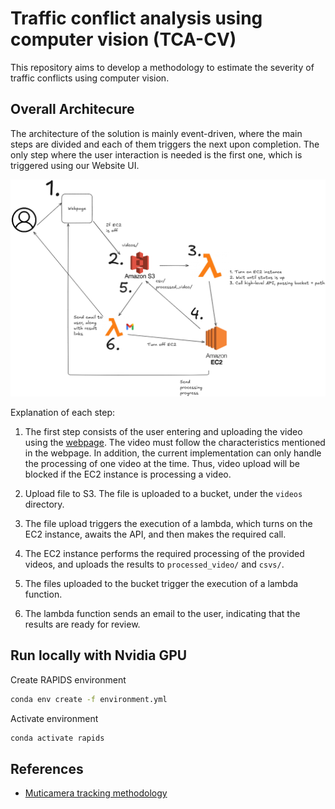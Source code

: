 # Traffic conflict analysis using computer vision (TCA-CV)

This repository aims to develop a methodology to estimate the severity of traffic conflicts using computer vision.

## Overall Architecure

The architecture of the solution is mainly event-driven, where the main steps are divided and each of them triggers the next upon completion. The only step where the user interaction is needed is the first one, which is triggered using our Website UI. 

![architecture](imgs/architecture.png)

Explanation of each step:

1. The first step consists of the user entering and uploading the video using the [webpage](https://tca.mexico.itdp.org/). The video must follow the characteristics mentioned in the webpage. In addition, the current implementation can only handle the processing of one video at the time. Thus, video upload will be blocked if the EC2 instance is processing a video.

2. Upload file to S3. The file is uploaded to a bucket, under the `videos` directory.

3. The file upload triggers the execution of a lambda, which turns on the EC2 instance, awaits the API, and then makes the required call.

4. The EC2 instance performs the required processing of the provided videos, and uploads the results to `processed_video/` and `csvs/`.

5. The files uploaded to the bucket trigger the execution of a lambda function.

6. The lambda function sends an email to the user, indicating that the results are ready for review.

## Run locally with Nvidia GPU

Create RAPIDS environment
```bash
conda env create -f environment.yml
```
Activate environment
```bash
conda activate rapids
```


## References

- [Muticamera tracking methodology](https://arxiv.org/abs/2304.09471)

